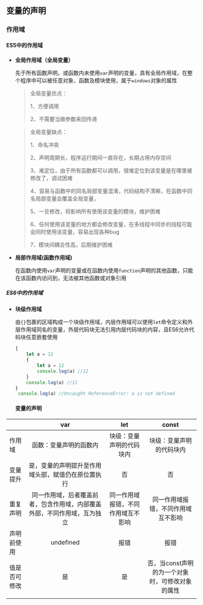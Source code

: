 ## 变量的声明 ##

### 作用域 ###

#### ES5中的作用域 ####

* **全局作用域（全局变量）**

  先于所有函数声明，或函数内未使用`var`声明的变量，具有全局作用域，在整个程序中可以被任意对象、函数及模块使用，属于`windows`对象的属性

  > 全局变量优点： 
  >
  > 1、方便调用 
  >
  > 2、不需要当做参数来回传递 

  > 全局变量缺点： 
  >
  > 1、命名冲突 
  >
  > 2、声明周期长，程序运行期间一直存在，长期占用内存空间 
  >
  > 3、难定位，由于所有函数都可以调用，很难定位到该变量是在哪里被  修改了，调试困难 
  >
  > 4、容易与函数中的同名局部变量混淆，代码结构不清晰，在函数中同名局部变量会覆盖全局变量， 
  >
  > 5、一旦修改，将影响所有使用该变量的模块，维护困难 
  >
  > 6、任何使用该变量的地方都会修改变量，在多线程中同步的线程可能会同时使用该变量，容易出现各种bug 
  >
  > 7、模块间耦合性高，后期维护困难 

* **局部作用域(函数作用域)**

  在函数内使用`var`声明的变量或在函数内使用`function`声明的其他函数，只能在该函数内访问到，无法被其他函数或对象引用

##### ES6中的作用域 #####

* **块级作用域**

  由`{}`包裹的区域构成一个块级作用域，内层作用域可以使用`let`命令定义和外层作用域同名的变量，外层代码块无法引用内层代码块的内容，且ES6允许代码块任意嵌套使用

  ```javascript
  {
      let a = 11 
      {
          let a = 12
          console.log(a) //12
      }
      console.log(a) //11  
  }
   console.log(a) //Uncaught ReferenceError: a is not defined
  
  ```

  #### 变量的声明 ####

|              |                             var                              |                let                 |                      const                      |
| ------------ | :----------------------------------------------------------: | :--------------------------------: | :---------------------------------------------: |
| 作用域       |                    函数：变量声明的函数内                    |      块级：变量声明的代码块内      |            块级：变量声明的代码块内             |
| 变量提升     |      是，变量的声明提升至作用域头部，赋值仍在原位置执行      |                 否                 |                       否                        |
| 重复声明     | 同一作用域，后者覆盖前者，包含作用域，内部覆盖外部，不同作用域，互为独立 | 同一作用域报错，不同作用域互不影响 |       同一作用域报错，不同作用域互不影响        |
| 声明前使用   |                          undefined                           |                报错                |                      报错                       |
| 值是否可修改 |                              是                              |                 是                 | 否，当const声明的为一个对象时，可修改对象的属性 |
|              |                                                              |                                    |                                                 |

